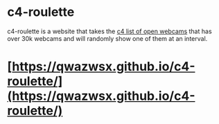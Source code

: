 # c4-roulette

c4-roulette is a website that takes the [c4 list of open webcams](https://github.com/turbo/c4) that has over 30k webcams and will randomly show one of them at an interval.

# [https://qwazwsx.github.io/c4-roulette/](https://qwazwsx.github.io/c4-roulette/)
